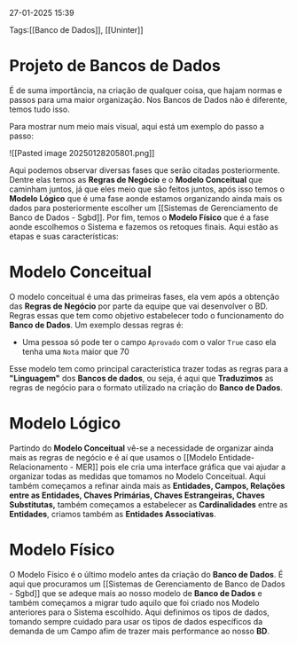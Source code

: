 27-01-2025 15:39

Tags:[[Banco de Dados]], [[Uninter]]

# Projeto de Bancos de Dados

É de suma importância, na criação de qualquer coisa, que hajam normas e passos para uma maior organização. Nos Bancos de Dados não é diferente, temos tudo isso.

Para mostrar num meio mais visual, aqui está um exemplo do passo a passo:

![[Pasted image 20250128205801.png]]

Aqui podemos observar diversas fases que serão citadas posteriormente. Dentre elas temos as **Regras de Negócio** e o **Modelo Conceitual** que caminham juntos, já que eles meio que são feitos juntos, após isso temos o **Modelo Lógico** que é uma fase aonde estamos organizando ainda mais os dados para posteriormente escolher um [[Sistemas de Gerenciamento de Banco de Dados - Sgbd]]. Por fim, temos o **Modelo Físico** que é a fase aonde escolhemos o Sistema e fazemos os retoques finais. Aqui estão as etapas e suas características:

# Modelo Conceitual

O modelo conceitual é uma das primeiras fases, ela vem após a obtenção das **Regras de Negócio** por parte da equipe que vai desenvolver o BD. Regras essas que tem como objetivo estabelecer todo o funcionamento do **Banco de Dados**. Um exemplo dessas regras é:

+ Uma pessoa só pode ter o campo `Aprovado` com o valor `True` caso ela tenha uma `Nota` maior que 70

Esse modelo tem como principal característica trazer todas as regras para a **"Linguagem"** dos **Bancos de dados**, ou seja, é aqui que **Traduzimos** as regras de negócio para o formato utilizado na criação do **Banco de Dados**.

# Modelo Lógico

Partindo do **Modelo Conceitual** vê-se a necessidade de organizar ainda mais as regras de negócio e é aí que usamos o [[Modelo Entidade-Relacionamento - MER]] pois ele cria uma interface gráfica que vai ajudar a organizar todas as medidas que tomamos no Modelo Conceitual. Aqui também começamos a refinar ainda mais as **Entidades, Campos, Relações entre as Entidades, Chaves Primárias, Chaves Estrangeiras, Chaves Substitutas,** também começamos a estabelecer as **Cardinalidades** entre as **Entidades**, criamos também as **Entidades Associativas**.

# Modelo Físico

O Modelo Físico é o último modelo antes da criação do **Banco de Dados**. É aqui que procuramos um [[Sistemas de Gerenciamento de Banco de Dados - Sgbd]] que se adeque mais ao nosso modelo de **Banco de Dados** e também começamos a migrar tudo aquilo que foi criado nos Modelo anteriores para o Sistema escolhido. Aqui definimos os tipos de dados, tomando sempre cuidado para usar os tipos de dados específicos da demanda de um Campo afim de trazer mais performance ao nosso **BD**.





